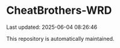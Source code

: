 # CheatBrothers-WRD

Last updated: 2025-06-04 08:26:46

This repository is automatically maintained.
